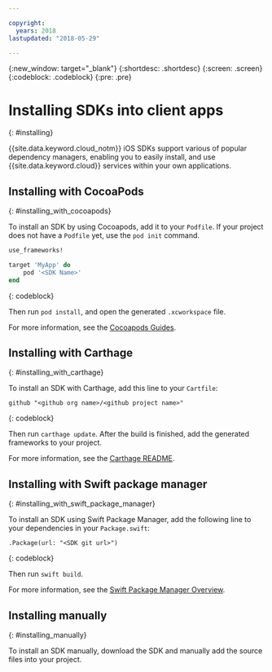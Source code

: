 ```yaml
---

copyright:
  years: 2018
lastupdated: "2018-05-29"

---
```

{:new_window: target="_blank"}
{:shortdesc: .shortdesc}
{:screen: .screen}
{:codeblock: .codeblock}
{:pre: .pre}

# Installing SDKs into client apps
{: #installing}

{{site.data.keyword.cloud_notm}} iOS SDKs support various of popular dependency managers, enabling you to easily install, and use {{site.data.keyword.cloud}} services within your own applications.

## Installing with CocoaPods
{: #installing_with_cocoapods}

To install an SDK by using Cocoapods, add it to your `Podfile`. If your project does not have a `Podfile` yet, use the `pod init` command.
```ruby
use_frameworks!

target 'MyApp' do
    pod '<SDK Name>'
end
```
{: codeblock}

Then run `pod install`, and open the generated `.xcworkspace` file.

For more information, see the [Cocoapods Guides](https://guides.cocoapods.org/using/index.html).

## Installing with Carthage
{: #installing_with_carthage}

To install an SDK with Carthage, add this line to your `Cartfile`:
```
github "<github org name>/<github project name>"
```
{: codeblock}

Then run `carthage update`. After the build is finished, add the generated frameworks to your project. 

For more information, see the [Carthage README](https://github.com/Carthage/Carthage#getting-started).

## Installing with Swift package manager
{: #installing_with_swift_package_manager}

To install an SDK using Swift Package Manager, add the following line to your dependencies in your `Package.swift`:
```
.Package(url: "<SDK git url>")
```
{: codeblock}

Then run `swift build`.

For more information, see the [Swift Package Manager Overview](https://swift.org/package-manager/).

## Installing manually
{: #installing_manually}

To install an SDK manually, download the SDK and manually add the source files into your project.
